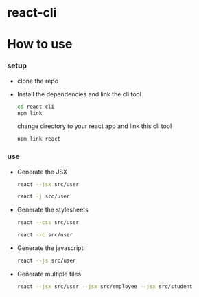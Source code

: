 # react-cli

# How to use
### setup
* clone the repo
* Install the dependencies and link the cli tool.

    ```sh
    cd react-cli
    npm link
    ```
    change directory to your react app and link this cli tool
    ```sh
    npm link react
    ```

### use
    
* Generate the JSX
    ```sh
    react --jsx src/user
    ```
    ```sh
    react -j src/user
    ```
* Generate the stylesheets
    ```sh
    react --css src/user
    ```
    ```sh
    react --c src/user
    ```
    
* Generate the javascript
    ```sh
    react --js src/user
    ```
    
* Generate multiple files
    ```sh
    react --jsx src/user --jsx src/employee --jsx src/student
    ```

